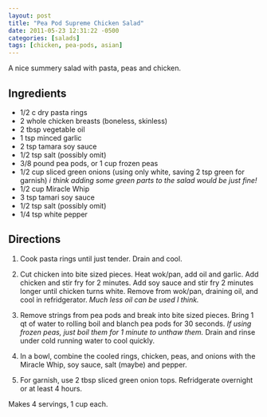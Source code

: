 ```yaml
---
layout: post
title: "Pea Pod Supreme Chicken Salad"
date: 2011-05-23 12:31:22 -0500
categories: [salads]
tags: [chicken, pea-pods, asian]
---
```

A nice summery salad with pasta, peas and chicken.

## Ingredients

* 1/2 c dry pasta rings
* 2 whole chicken breasts (boneless, skinless)
* 2 tbsp vegetable oil
* 1 tsp minced garlic
* 2 tsp tamara soy sauce
* 1/2 tsp salt (possibly omit)
* 3/8 pound pea pods, or 1 cup frozen peas
* 1/2 cup sliced green onions (using only white, saving 2 tsp green for garnish) *i think adding some green parts to the salad would be just fine!*
* 1/2 cup Miracle Whip
* 3 tsp tamari soy sauce
* 1/2 tsp salt (possibly omit)
* 1/4 tsp white pepper

## Directions

1.  Cook pasta rings until just tender. Drain and cool.

1.  Cut chicken into bite sized pieces. Heat wok/pan, add oil and garlic. Add chicken and stir fry for 2 minutes. Add soy sauce and stir fry 2 minutes longer until chicken turns white. Remove from wok/pan, draining oil, and cool in refridgerator. *Much less oil can be used I think.*

1.  Remove strings from pea pods and break into bite sized pieces. Bring 1 qt of water to rolling boil and blanch pea pods for 30 seconds. *If using frozen peas, just boil them for 1 minute to unthaw them.* Drain and rinse under cold running water to cool quickly.

1.  In a bowl, combine the cooled rings, chicken, peas, and onions with the Miracle Whip, soy sauce, salt (maybe) and pepper.

1.  For garnish, use 2 tbsp sliced green onion tops. Refridgerate overnight or at least 4 hours.

Makes 4 servings, 1 cup each.
